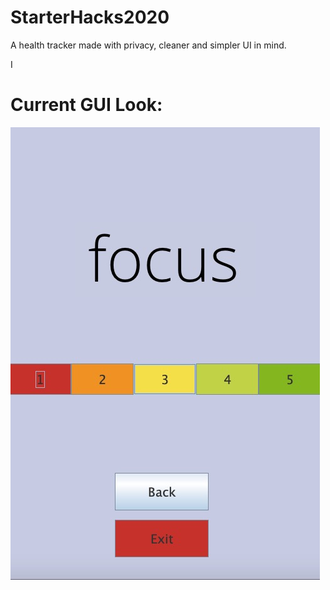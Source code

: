 # StarterHacks2020


A health tracker made with privacy, cleaner and simpler UI in mind.


I
# Current GUI Look:
![HealthTrackerGUI](https://github.com/humdan123/StarterHacks2020/blob/master/Images/HealthTrackerGUI.jpeg)

